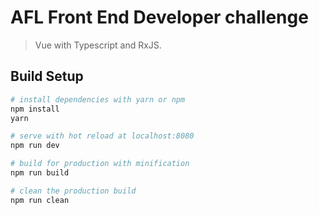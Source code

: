 # AFL Front End Developer challenge

> Vue with Typescript and RxJS.

## Build Setup

```bash
# install dependencies with yarn or npm
npm install
yarn

# serve with hot reload at localhost:8080
npm run dev

# build for production with minification
npm run build

# clean the production build
npm run clean
```
